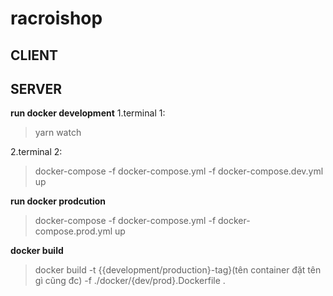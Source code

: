 # racroishop

## CLIENT

## SERVER

**run docker development**
1.terminal 1:

> yarn watch

2.terminal 2:

> docker-compose -f docker-compose.yml -f docker-compose.dev.yml up

**run docker prodcution**

> docker-compose -f docker-compose.yml -f docker-compose.prod.yml up

**docker build**

> docker build -t {{development/production}-tag}(tên container đặt tên gì cũng đc) -f ./docker/{dev/prod}.Dockerfile .
